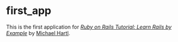 # first_app

This is the first application for
[*Ruby on Rails Tutorial: Learn Rails by Example*](http://railstutorial.org/)
by [Michael Hartl](http://michaelhartl.com/).
